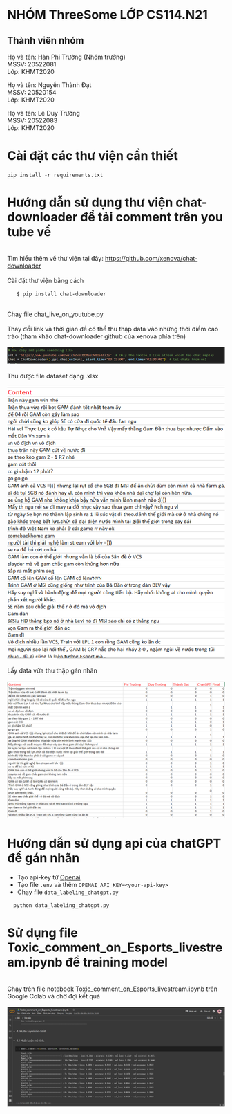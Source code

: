 # NHÓM ThreeSome LỚP CS114.N21

## Thành viên nhóm <br> 
Họ và tên: Hàn Phi Trường (Nhóm trưởng) <br>
MSSV: 20522081 <br>
Lớp: KHMT2020 <br>

Họ và tên: Nguyễn Thành Đạt <br>
MSSV: 20520154 <br>
Lớp: KHMT2020 <br>

Họ và tên: Lê Duy Trường <br>
MSSV: 20522083 <br>
Lớp: KHMT2020 <br>

# Cài đặt các thư viện cần thiết

```
pip install -r requirements.txt
```

# Hướng dẫn sử dụng thư viện chat-downloader để tải comment trên you tube về
<br>Tìm hiểu thêm về thư viện tại đây: https://github.com/xenova/chat-downloader<br>
<br>Cài đặt thư viện bằng cách<br>
```
   $ pip install chat-downloader
```
<br>Chạy file chat_live_on_youtube.py<br>
<br>Thay đổi link và thời gian để có thể thu thập data vào những thời điểm cao trào (tham khảo chat-downloader github của xenova phía trên)<br>
<br>![image](https://github.com/TruongNoDame/Comments-Esport-Livestream-Gam-R7/blob/main/images/1.png)<br>
<br>Thu được file dataset dạng .xlsx<br>
<br>![image](https://github.com/TruongNoDame/Comments-Esport-Livestream-Gam-R7/blob/main/images/2.png)<br>
<br>Lấy data vừa thu thập gán nhãn<br>
<br>![image](https://github.com/TruongNoDame/Comments-Esport-Livestream-Gam-R7/blob/main/images/3.png)<br>

# Hướng dẫn sử dụng api của chatGPT để gán nhãn
- Tạo api-key từ [Openai](https://platform.openai.com/api-keys)
- Tạo file `.env` và thêm `OPENAI_API_KEY=<your-api-key>`
- Chạy file `data_labeling_chatgpt.py`
```
  python data_labeling_chatgpt.py
```
# Sử dụng file Toxic_comment_on_Esports_livestream.ipynb để training model
<br>Chạy trên file notebook Toxic_comment_on_Esports_livestream.ipynb trên Google Colab và chờ đợi kết quả<br>
<br>![image](https://github.com/TruongNoDame/Comments-Esport-Livestream-Gam-R7/blob/main/images/4.png)<br>
